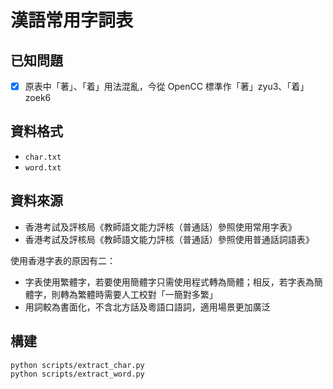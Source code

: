 # 漢語常用字詞表

## 已知問題

- [x] 原表中「著」、「着」用法混亂，今從 OpenCC 標準作「著」zyu3、「着」zoek6

## 資料格式

- `char.txt`
- `word.txt`

## 資料來源

- 香港考試及評核局《教師語文能力評核（普通話）參照使用常用字表》
- 香港考試及評核局《教師語文能力評核（普通話）參照使用普通話詞語表》

使用香港字表的原因有二：

- 字表使用繁體字，若要使用簡體字只需使用程式轉為簡體；相反，若字表為簡體字，則轉為繁體時需要人工校對「一簡對多繁」
- 用詞較為書面化，不含北方話及粵語口語詞，適用場景更加廣泛

## 構建

```sh
python scripts/extract_char.py
python scripts/extract_word.py
```
